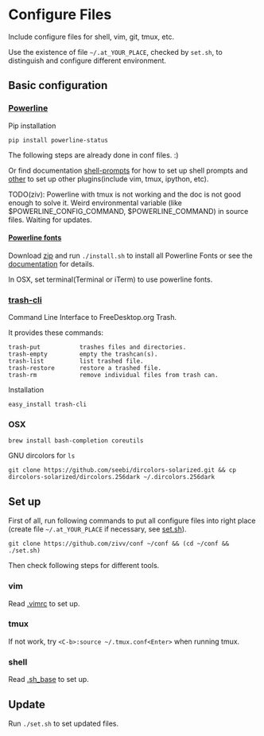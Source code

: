# Configure Files

Include configure files for shell, vim, git, tmux, etc.

Use the existence of file `~/.at_YOUR_PLACE`, checked by `set.sh`, to distinguish and configure different environment.

## Basic configuration

### [Powerline](https://github.com/powerline/powerline)

Pip installation

    pip install powerline-status

The following steps are already done in conf files. :)

Or find documentation [shell-prompts](https://powerline.readthedocs.org/en/master/usage/shell-prompts.html) for how to set up shell prompts and [other](https://powerline.readthedocs.org/en/master/usage/other.html) to set up other plugins(include vim, tmux, ipython, etc).

TODO(ziv): Powerline with tmux is not working and the doc is not good enough to solve it. Weird environmental variable (like $POWERLINE\_CONFIG\_COMMAND, $POWERLINE\_COMMAND) in source files. Waiting for updates.

#### [Powerline fonts](https://github.com/powerline/fonts)

Download [zip](https://github.com/powerline/fonts/archive/master.zip) and run `./install.sh` to install all Powerline Fonts or see the [documentation](https://powerline.readthedocs.org/en/latest/installation/linux.html#font-installation) for details.

In OSX, set terminal(Terminal or iTerm) to use powerline fonts.

### [trash-cli](https://github.com/andreafrancia/trash-cli)

Command Line Interface to FreeDesktop.org Trash.

It provides these commands:

    trash-put           trashes files and directories.
    trash-empty         empty the trashcan(s).
    trash-list          list trashed file.
    trash-restore       restore a trashed file.
    trash-rm            remove individual files from trash can.

Installation

    easy_install trash-cli

### OSX

    brew install bash-completion coreutils

GNU dircolors for `ls`

    git clone https://github.com/seebi/dircolors-solarized.git && cp dircolors-solarized/dircolors.256dark ~/.dircolors.256dark

## Set up

First of all, run following commands to put all configure files into right place (create file `~/.at_YOUR_PLACE` if necessary, see [set.sh](set.sh)).

    git clone https://github.com/zivv/conf ~/conf && (cd ~/conf && ./set.sh)

Then check following steps for different tools.

### vim

Read [.vimrc](.vimrc) to set up.

### tmux

If not work, try `<C-b>:source ~/.tmux.conf<Enter>` when running tmux.

### shell

Read [.sh_base](.sh_base) to set up.

## Update

Run `./set.sh` to set updated files.
